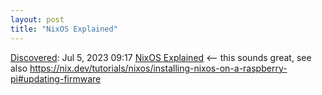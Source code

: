 ```yaml
---
layout: post
title: "NixOS Explained"
---
```

[Discovered](http://rolandtanglao.com/2020/07/29/p1-blogthis-checkvist-list-links-to-blog/): Jul 5, 2023 09:17  [NixOS Explained](https://christitus.com/nixos-explained/) <-- this sounds great, see also https://nix.dev/tutorials/nixos/installing-nixos-on-a-raspberry-pi#updating-firmware
